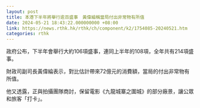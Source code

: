 ```yaml
---
layout: post
title: 本港下半年將舉行逾百盛事　黃偉綸稱當局付出非常物有所值
date: 2024-05-21 18:43:22.000000000 +08:00
link: https://news.rthk.hk/rthk/ch/component/k2/1754085-20240521.htm
categories: rthk
---
```


政府公布，下半年會舉行大約106項盛事，連同上半年的108項，全年共有214項盛事。

財政司副司長黃偉綸表示，對比估計帶來72億元的消費額，當局的付出非常物有所值。

他又透露，正與拍攝團隊商討，保留電影《九龍城寨之圍城》的部分廠景，讓公眾和旅客「打卡」。
